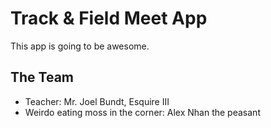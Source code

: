 # Track & Field Meet App

This app is going to be awesome.

## The Team

- Teacher: Mr. Joel Bundt, Esquire III
- Weirdo eating moss in the corner: Alex Nhan the peasant